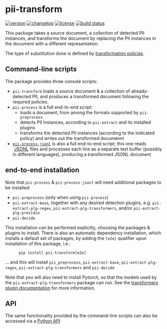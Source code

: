 # pii-transform

[![version](https://img.shields.io/pypi/v/pii-transform)](https://pypi.org/project/pii-transform)
[![changelog](https://img.shields.io/badge/change-log-blue)](CHANGES.md)
[![license](https://img.shields.io/pypi/l/pii-transform)](LICENSE)
[![build status](https://github.com/piisa/pii-transform/actions/workflows/pii-transform-pr.yml/badge.svg)](https://github.com/piisa/pii-transform/actions)

This package takes a source document, a collection of detected PII instances,
and transforms the document by replacing the PII instances in the document
with a different representation.

The type of substitution done is defined by [transformation policies].


## Command-line scripts

The package provides three console scripts:

 * `pii-transform` loads a source document & a collection of already-detected
   PII, and produces a transformed document following the required policies.
 * `pii-process` is a full end-to-end script:
    - loads a document, from among the formats supported by `pii-preprocess`
	- detects PII instances, according to `pii-extract` and its installed
	  plugins
    - transforms the detected PII instances (according to the indicated policy)
	  and writes out the transformed documennt
 * [`pii-process-jsonl`] is also a full end-to-end script; this one reads
   `[JSONL] files and processes each line as a separate text buffer (possibly in
   different languages), producing a transformed JSONL document
	  
	  
## end-to-end installation

Note that `pii-process` & `pii-process-jsonl` will need additional packages
to be installed:
 * `pii-preprocess` (only when using `pii-process`)
 * `pii-extract-base`, together with any desired detection plugins, e.g.
   `pii-extract-plg-regex`, `pii-extract-plg-transformers`,
   and/or `pii-extract-plg-presidio`
 * `pii-decide`

This installation can be performed explicitly, choosing the packages & plugins
to install. There is also an automatic dependency installation, which
installs a default set of packages, by adding the `[e2e]` qualifier upon
installation of this package, i.e.:

          pip install pii-transform[e2e]

... and this will install `pii_preprocess`, `pii-extract-base`,
`pii-extract-plg-regex`, `pii-extract-plg-transformers` and `pii-decide`

Note that you will also need to install Pytorch, so that the models used by
the `pii-extract-plg-transformers` package can run. See the [transformers
plugin documentation] for more information,


## API

The same functionality provided by the command-line scripts can also be
accessed via a [Python API]



[transformation policies]: doc/policies.md
[Python API]: doc/api.md
[`pii-process-jsonl`]: doc/jsonl.md
[transformers plugin documentation]: https://github.com/piisa/pii-extract-plg-transformers
[JSONL]: https://jsonlines.org
